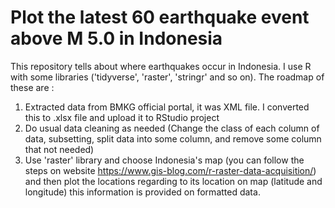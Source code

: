 # Plot the latest 60 earthquake event above M 5.0 in Indonesia
This repository tells about where earthquakes occur in Indonesia. I use R with some libraries ('tidyverse', 'raster', 'stringr' and so on). The roadmap of these are : 

1. Extracted data from BMKG official portal, it was XML file. I converted this to .xlsx file and upload it to RStudio project
2. Do usual data cleaning as needed (Change the class of each column of data, subsetting, split data into some column, and remove some column that not needed)
3. Use 'raster' library and choose Indonesia's map (you can follow the steps on website https://www.gis-blog.com/r-raster-data-acquisition/) and then plot the locations regarding to its location on map (latitude and longitude) this information is provided on formatted data.  
